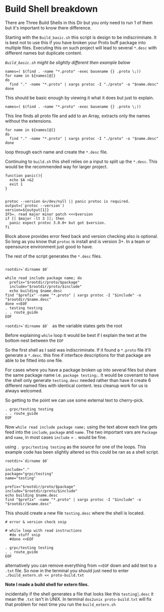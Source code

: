 # Build Shell breakdown

There are Three Build Shells in this Dir but you only need to run 1 of them but it's important to know there difference.

Starting with the `Build_basic.sh` this script is design to be indiscriminate. It is best not to use this if you have broken your Proto buff package into multiple files. Executing this on such project will lead to several `*.desc` with different names but duplicate content.

_`Build_basic.sh` might be slightly different then example below_

```
names=( $(find . -name "*.proto" -exec basename {} .proto \;))
for name in ${names[@]}
do
  find "." -name "*.proto" | xargs protoc -I "./proto" -o "$name.desc"
done
```

This should be basic enough by viewing it what it does but just to explain.

```
names=( $(find . -name "*.proto" -exec basename {} .proto \;))
```

This line finds all proto file and add to an Array, extracts only the names without the extensions.

```
for name in ${names[@]}
do
  find "." -name "*.proto" | xargs protoc -I "./proto" -o "$name.desc"
done
```

loop through each name and create the `*.desc` file.

Continuing to `build.sh` this shell relies on a input to split up the `*.desc`. This would be the recommended way for larger project.

```
function panic(){
  echo $A >&2
  exit 1
}


protoc --version &>/dev/null || panic protoc is required.
output=(`protoc --version`)
version=${output[1]}
IFS=. read major minor patch <<<$version
if [[ $major -lt 3 ]]; then
  panic expect protoc 3.0.0+ but got $version.
fi
```

Block above provides error feed back and version checking also is optional. So long as you know that `protoc` is install and is version 3+. In a team or opensource environment just good to have.

The rest of the script generates the `*.desc` files.

```

rootdir=`dirname $0`

while read include package name; do
  prefix="$rootdir/proto/$package"
  include="$rootdir/proto/$include"
  echo building $name.desc
find "$prefix" -name "*.proto" | xargs protoc -I "$include" -o "$rootdir/$name.desc"
done <<EOF
. testing testing
. . route_guide
EOF
```

``rootdir=`dirname $0` `` as the variable states gets the root

Before explaining `while` loop it would be best if I explain the text at the bottom nest between the `EOF`

So the first shell as I said was indiscriminate. If it found a `*.proto` file it'll generate a `*.desc`. this fine if interface descriptions for that package are able to be fitted into one file.

For cases where you have a package broken up into several files but share the same package name i.e. `package testing;`. It would be covenant to have the shell only generate `testing.desc` needed rather than have it create 6 different named files with identical content. less cleanup work for us is always welcomed.

So getting to the point we can use some external text to cherry-pick.

```
. grpc/testing testing
. . route_guide
EOF
```

Now `while read include package name;` using the text above each line gets feed into the `include`, `package` and `name`. The two important vars are `Package` and `name`, in most cases `include` = `.` would be fine.

using `. grpc/testing testing` as the source for one of the loops. This example code has been slightly altered so this could be ran as a shell script.

```
rootdir=`dirname $0`

include="."
package="grpc/testing"
name="testing"

prefix="$rootdir/proto/$package"
include="$rootdir/proto/$include"
echo building $name.desc
find "$prefix" -name "*.proto" | xargs protoc -I "$include" -o "$rootdir/$name.desc"
```

This should create a new file `testing.desc` where the shell is located.

```
# error & version check snip

# while loop with read instructions
  #do stuff snip
  #done <<EOF

. grpc/testing testing
. . route_guide
EOF
```

alternatively you can remove everything from `<<EOF` down and add text to a `.txt` file. So now in the terminal you should just need to enter `./build_extern.sh << proto-build.txt`

**Note I made a build shell for extern files.**

incidentally if the shell generates a file that looks like this `testing.desc` it mean the `.txt` isn't in UNIX. In terminal `dos2unix proto-build.txt` will fix that problem for next time you run the `build_extern.sh`
